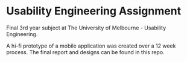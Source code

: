 # Usability Engineering Assignment

Final 3rd year subject at The University of Melbourne - Usability Engineering.

A hi-fi prototype of a mobile application was created over a 12 week process.
The final report and designs can be found in this repo.
